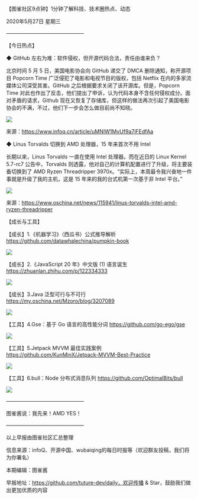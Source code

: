 【图雀社区9点钟】1分钟了解科技、技术圈热点、动态

2020年5月27日  星期三

———————————————

【今日热点】

 ◆ GitHub 左右为难：软件侵权，但开源代码合法，责任由谁来负？

北京时间 5 月 5 日，美国电影协会向 GitHub 递交了 DMCA 删除通知，称开源项目 Popcorn Time 广泛侵犯了电影和电视节目的版权，包括 Netflix 在内的多家流媒体公司深受其害。GitHub 之后根据要求关闭了该开源库。但是，Popcorn Time 对此也作出了反击，他们提出了申诉，认为代码本身不含任何侵权成分。面对矛盾的请求，Github 现在又恢复了存储库，但这样的做法再次引起了美国电影协会的不满，不过，他们下一步会怎么做目前尚不知晓。

![](https://imgkr.cn-bj.ufileos.com/25129c54-91bf-40a5-9913-e6ea8855c68e.jpg)

来源：https://www.infoq.cn/article/uMNIW1MvUf9a7iFEdfAa

 ◆ Linus Torvalds 切换到 AMD 处理器，15 年来首次不用 Intel

长期以来，Linus Torvalds 一直在使用 Intel 处理器。而在近日的 Linux Kernel 5.7-rc7 公告中，Torvalds 则透露，他对自己的计算机配置进行了升级，将主要装备切换到了 AMD Ryzen Threadripper 3970x。“实际上，本周最令我兴奋地一件事就是升级了我的主机，这是 15 年来的我的台式机第一次基于非 Intel 平台。”

![](https://imgkr.cn-bj.ufileos.com/2b83470f-6aa8-4d7b-bbb9-65baa36861cf.jpg)

来源：https://www.oschina.net/news/115941/linus-torvalds-intel-amd-ryzen-threadripper

【成长与工具】

【成长】1.《机器学习》（西瓜书）公式推导解析 https://github.com/datawhalechina/pumpkin-book

![](https://imgkr.cn-bj.ufileos.com/224c8dfa-0280-486a-8655-2d14be59e762.jpeg)

【成长】2.《JavaScript 20 年》中文版 (1) 语言诞生 https://zhuanlan.zhihu.com/p/122334333

![](https://imgkr.cn-bj.ufileos.com/4967e96a-9c2d-4da4-82e0-61f5b21a65f5.jpg)

【成长】3.Java 泛型可行与不可行 https://my.oschina.net/Mzoro/blog/3207089

![](https://imgkr.cn-bj.ufileos.com/5c3c3a37-6601-4ba2-b853-aeaf9349d0ff.jpg)

【工具】4.Gse：基于 Go 语言的高性能分词 https://github.com/go-ego/gse

![](https://imgkr.cn-bj.ufileos.com/6ab005af-a5f5-4036-a449-aba4b95e7ab3.jpeg)

【工具】5.Jetpack MVVM 最佳实践案例 https://github.com/KunMinX/Jetpack-MVVM-Best-Practice

![](https://imgkr.cn-bj.ufileos.com/2af2c64e-aab9-45f6-8987-8d27a1b85d16.jpg)

【工具】6.bull：Node 分布式消息队列 https://github.com/OptimalBits/bull

![](https://imgkr.cn-bj.ufileos.com/af0e79fe-e2c8-41fd-99d8-92ce11693b09.png)

——————————————— 

图雀酱说：我先来！AMD YES！

———————————————

以上早报由图雀社区汇总整理   

信息来源：infoQ、开源中国、wubaiqing的每日时报等（欢迎群友投稿，我们将为你署名）

本期编辑：图雀酱

早报地址：https://github.com/tuture-dev/daily，欢迎传播 & Star，鼓励我们做出更加优质的内容
